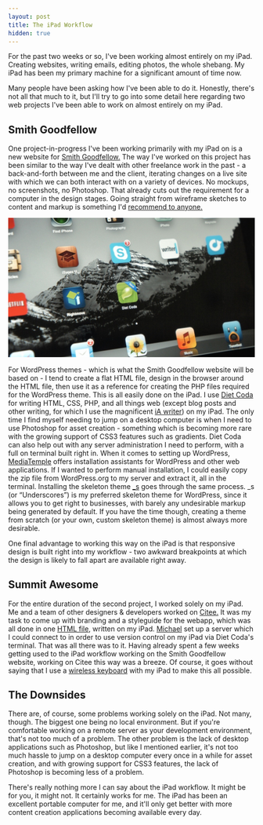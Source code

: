 ```yaml
---
layout: post
title: The iPad Workflow
hidden: true
---
```


For the past two weeks or so, I've been working almost entirely on my iPad. Creating websites, writing emails, editing photos, the whole shebang. My iPad has been my primary machine for a significant amount of time now.

Many people have been asking how I've been able to do it. Honestly, there's not all that much to it, but I'll try to go into some detail here regarding two web projects I've been able to work on almost entirely on my iPad.



## Smith Goodfellow


One project-in-progress I've been working primarily with my iPad on is a new website for [Smith Goodfellow.](http://twitter.com/SmithGoodPR) The way I've worked on this project has been similar to the way I've dealt with other freelance work in the past - a back-and-forth between me and the client, iterating changes on a live site with which we can both interact with on a variety of devices. No mockups, no screenshots, no Photoshop. That already cuts out the requirement for a computer in the design stages. Going straight from wireframe sketches to content and markup is something I'd [recommend to anyone.](http://daneden.me/design-in-the-browser)

![20120821-115504.jpg](/uploads/2012/08/20120821-115504.jpg)

For WordPress themes - which is what the Smith Goodfellow website will be based on - I tend to create a flat HTML file, design in the browser around the HTML file, then use it as a reference for creating the PHP files required for the WordPress theme. This is all easily done on the iPad. I use [Diet Coda](http://panic.com/dietcoda/) for writing HTML, CSS, PHP, and all things web (except blog posts and other writing, for which I use the magnificent [iA writer](http://iawriter.com)) on my iPad. The only time I find myself needing to jump on a desktop computer is when I need to use Photoshop for asset creation - something which is becoming more rare with the growing support of CSS3 features such as gradients. Diet Coda can also help out with any server administration I need to perform, with a full on terminal built right in. When it comes to setting up WordPress, [MediaTemple](http://mediatemple.com) offers installation assistants for WordPress and other web applications. If I wanted to perform manual installation, I could easily copy the zip file from WordPress.org to my server and extract it, all in the terminal. Installing the skeleton theme [_s](https://github.com/Automattic/_s) goes through the same process. _s (or “Underscores”) is my preferred skeleton theme for WordPress, since it allows you to get right to businesses, with barely any undesirable markup being generated by default. If you have the time though, creating a theme from scratch (or your own, custom skeleton theme) is almost always more desirable.

One final advantage to working this way on the iPad is that responsive design is built right into my workflow - two awkward breakpoints at which the design is likely to fall apart are available right away.



## Summit Awesome


For the entire duration of the second project, I worked solely on my iPad. Me and a team of other designers & developers worked on [Citee.](http://citee.co) It was my task to come up with branding and a styleguide for the webapp, which was all done in one [HTML file](http://citee.co/assets/styleguide.html), written on my iPad. [Michael](http://twitter.com/michaelw90) set up a server which I could connect to in order to use version control on my iPad via Diet Coda's terminal. That was all there was to it. Having already spent a few weeks getting used to the iPad workflow working on the Smith Goodfellow website, working on Citee this way was a breeze. Of course, it goes without saying that I use a [wireless keyboard](http://store.apple.com/uk/product/MC184B/B/apple-wireless-keyboard) with my iPad to make this all possible.



## The Downsides


There are, of course, some problems working solely on the iPad. Not many, though. The biggest one being no local environment. But if you're comfortable working on a remote server as your development environment, that's not too much of a problem. The other problem is the lack of desktop applications such as Photoshop, but like I mentioned earlier, it's not too much hassle to jump on a desktop computer every once in a while for asset creation, and with growing support for CSS3 features, the lack of Photoshop is becoming less of a problem.

There's really nothing more I can say about the iPad workflow. It might be for you, it might not. It certainly works for me. The iPad has been an excellent portable computer for me, and it'll only get better with more content creation applications becoming available every day.
